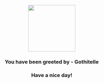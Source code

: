 <p align="center">
            <img src="https://raw.githubusercontent.com/PokeAPI/sprites/master/sprites/pokemon/576.png" width="150" height="150">
          </p>
          <h3 align="center">You have been greeted by - <b>Gothitelle</b></h3>
          <h3 align="center">Have a nice day!</h3>
        